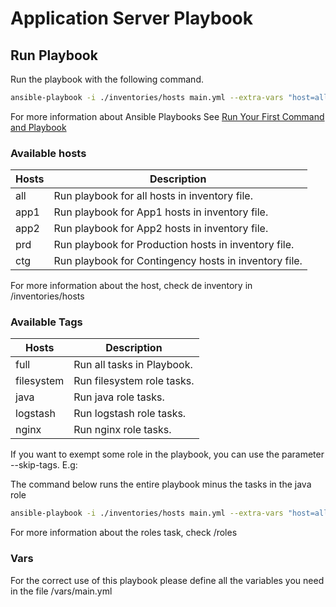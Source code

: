 
# Application Server Playbook


## Run Playbook

Run the playbook with the following command.

```sh
ansible-playbook -i ./inventories/hosts main.yml --extra-vars "host=all" --tags "full"
```

For more information about Ansible Playbooks See [Run Your First Command and Playbook](https://docs.ansible.com/ansible/latest/network/getting_started/first_playbook.html#run-your-first-command-and-playbook)

### Available hosts

| Hosts | Description |
| ------ | ------ |
| all | Run playbook for all hosts in inventory file. |
| app1 | Run playbook for App1 hosts in inventory file. |
| app2 | Run playbook for App2 hosts in inventory file. |
| prd | Run playbook for Production hosts in inventory file. |
| ctg | Run playbook for Contingency hosts in inventory file. |

For more information about the host, check de inventory in /inventories/hosts

### Available Tags

| Hosts | Description |
| ------ | ------ |
| full | Run all tasks in Playbook. |
| filesystem | Run filesystem role tasks. |
| java | Run java role tasks. |
| logstash | Run logstash role tasks. |
| nginx | Run nginx role tasks. |

If you want to exempt some role in the playbook, you can use the parameter --skip-tags. E.g:

The command below runs the entire playbook minus the tasks in the java role

```sh
ansible-playbook -i ./inventories/hosts main.yml --extra-vars "host=all" --skip-tags "java"
```

For more information about the roles task, check /roles

### Vars

For the correct use of this playbook please define all the variables you need in the file /vars/main.yml
